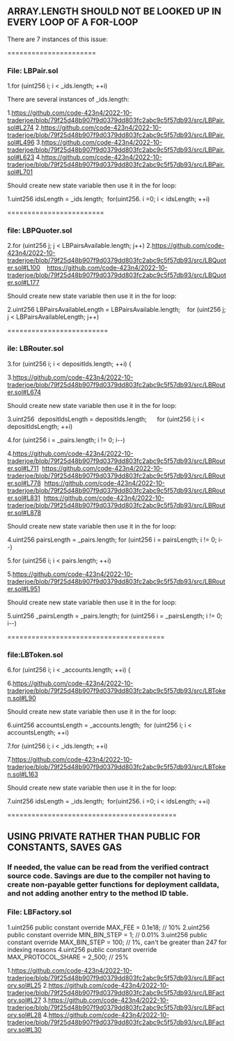 ## ARRAY.LENGTH SHOULD NOT BE LOOKED UP IN EVERY LOOP OF A FOR-LOOP

There are 7 instances of this issue:

======================

### File: LBPair.sol

1.for (uint256 i; i < _ids.length; ++i)

There are several instances of _ids.length:

1.https://github.com/code-423n4/2022-10-traderjoe/blob/79f25d48b907f9d0379dd803fc2abc9c5f57db93/src/LBPair.sol#L274
2.https://github.com/code-423n4/2022-10-traderjoe/blob/79f25d48b907f9d0379dd803fc2abc9c5f57db93/src/LBPair.sol#L496
3.https://github.com/code-423n4/2022-10-traderjoe/blob/79f25d48b907f9d0379dd803fc2abc9c5f57db93/src/LBPair.sol#L623
4.https://github.com/code-423n4/2022-10-traderjoe/blob/79f25d48b907f9d0379dd803fc2abc9c5f57db93/src/LBPair.sol#L701

Should create new state variable then use it in the for loop:

1.uint256 idsLength = _ids.length; 
for(uint256. i =0; i < idsLength; ++i)

========================

### file: LBPQuoter.sol

2.for (uint256 j; j < LBPairsAvailable.length; j++)
2.https://github.com/code-423n4/2022-10-traderjoe/blob/79f25d48b907f9d0379dd803fc2abc9c5f57db93/src/LBQuoter.sol#L100
   https://github.com/code-423n4/2022-10-traderjoe/blob/79f25d48b907f9d0379dd803fc2abc9c5f57db93/src/LBQuoter.sol#L177

Should create new state variable then use it in the for loop:

2.uint256 LBPairsAvailableLength = LBPairsAvailable.length;
   for (uint256 j; j < LBPairsAvailableLength; j++)


=========================

### ile: LBRouter.sol

3.for (uint256 i; i < depositIds.length; ++i) {

3.https://github.com/code-423n4/2022-10-traderjoe/blob/79f25d48b907f9d0379dd803fc2abc9c5f57db93/src/LBRouter.sol#L674

Should create new state variable then use it in the for loop:

3.uint256  depositIdsLength = depositIds.length;   
   for (uint256 i; i < depositIdsLength; ++i)


4.for (uint256 i = _pairs.length; i !=  0; i--)

4.https://github.com/code-423n4/2022-10-traderjoe/blob/79f25d48b907f9d0379dd803fc2abc9c5f57db93/src/LBRouter.sol#L711
 https://github.com/code-423n4/2022-10-traderjoe/blob/79f25d48b907f9d0379dd803fc2abc9c5f57db93/src/LBRouter.sol#L778
 https://github.com/code-423n4/2022-10-traderjoe/blob/79f25d48b907f9d0379dd803fc2abc9c5f57db93/src/LBRouter.sol#L831
 https://github.com/code-423n4/2022-10-traderjoe/blob/79f25d48b907f9d0379dd803fc2abc9c5f57db93/src/LBRouter.sol#L878

Should create new state variable then use it in the for loop:

4.uint256 pairsLength = _pairs.length;
   for (uint256 i = pairsLength; i !=  0; i--)


5.for (uint256 i; i < pairs.length; ++i)

5.https://github.com/code-423n4/2022-10-traderjoe/blob/79f25d48b907f9d0379dd803fc2abc9c5f57db93/src/LBRouter.sol#L951

Should create new state variable then use it in the for loop:

5.uint256 \_pairsLength = \_pairs.length;
  for (uint256 i = _pairsLength; i !=  0; i--)


=======================================

### file:LBToken.sol

6.for (uint256 i; i < _accounts.length; ++i) {

6.https://github.com/code-423n4/2022-10-traderjoe/blob/79f25d48b907f9d0379dd803fc2abc9c5f57db93/src/LBToken.sol#L90


Should create new state variable then use it in the for loop:

6.uint256 accountsLength = _accounts.length;
   for (uint256 i; i < accountsLength; ++i)

7.for (uint256 i; i < _ids.length; ++i)

7.https://github.com/code-423n4/2022-10-traderjoe/blob/79f25d48b907f9d0379dd803fc2abc9c5f57db93/src/LBToken.sol#L163

Should create new state variable then use it in the for loop:

7.uint256 idsLength = _ids.length; 
  for(uint256. i =0; i < idsLength; ++i)

==========================================

## USING PRIVATE RATHER THAN PUBLIC FOR CONSTANTS, SAVES GAS

### If needed, the value can be read from the verified contract source code. Savings are due to the compiler not having to create non-payable getter functions for deployment calldata, and not adding another entry to the method ID table.

### File: LBFactory.sol

1.uint256 public constant override MAX_FEE = 0.1e18; // 10%
2.uint256 public constant override MIN_BIN_STEP = 1; // 0.01%
3.uint256 public constant override MAX_BIN_STEP = 100; // 1%, can't be greater than 247 for indexing reasons
4.uint256 public constant override MAX_PROTOCOL_SHARE = 2_500; // 25%

1.https://github.com/code-423n4/2022-10-traderjoe/blob/79f25d48b907f9d0379dd803fc2abc9c5f57db93/src/LBFactory.sol#L25
2.https://github.com/code-423n4/2022-10-traderjoe/blob/79f25d48b907f9d0379dd803fc2abc9c5f57db93/src/LBFactory.sol#L27
3.https://github.com/code-423n4/2022-10-traderjoe/blob/79f25d48b907f9d0379dd803fc2abc9c5f57db93/src/LBFactory.sol#L28
4.https://github.com/code-423n4/2022-10-traderjoe/blob/79f25d48b907f9d0379dd803fc2abc9c5f57db93/src/LBFactory.sol#L30